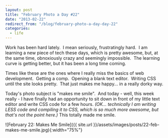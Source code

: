 ```yaml
---
layout: post
title: "February Photo a Day #22"
date: "2013-02-22"
redirect_from: "/blog/february-photo-a-day-day-22"
categories:
  - life
---
```


Work has been hard lately.  I mean seriously, frustratingly hard.  I am learning a new piece of tech these days, which is pretty awesome, but, at the same time, obnoxiously crazy and seemingly impossible.  The learning curve is getting better, but it has been a long time coming.

Times like these are the ones where I really miss the basics of web development.  Getting a comp.  Opening a blank text editor.  Writing CSS until the site looks pretty.  That just makes me happy... in a really dorky way.

Today's photo subject is "makes me smile".  And today - well, this week really - I have finally had an opportunity to sit down in front of my little text editor and write CSS code for a few hours. _(OK... technically I am writing LESS code and compiling it to CSS, which is so much more awesome, but that's not the point here.)_ This totally made me smile.

![February 22: Makes Me Smile]({{ site.url }}/assets/images/posts/22-feb-makes-me-smile.jpg){:width="75%"}
